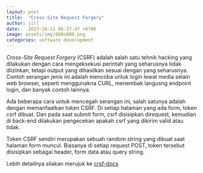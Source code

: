 ```yaml
---
layout: post
title:  "Cross-Site Request Forgery"
author: jill
date:   2023-10-11 08:37:47 +0700
image: assets/img/800x800.png
categories: software development
---
```

*Cross-Site Request Forgery* (CSRF) adalah salah satu tehnik hacking yang dilakukan dengan cara 
mengeksekusi perintah yang seharusnya tidak diizinkan, tetapi output yang dihasilkan sesuai dengan 
yang seharusnya. Contoh serangan jenis ini adalah mencoba untuk login lewat media selain web browser, 
seperti menggunakna CURL, menembak langusng endpoint login, dan banyak contoh lainnya.

Ada beberapa cara untuk mencegah serangan ini, salah satunya adalah dengan memanfaatkan token CSRF. Di 
setiap halaman yang ada form, token csrf dibuat. Dan pada saat submit form, csrf disisipkan direquest, 
kemudian di back-end dilakukan pengecekan apakah csrf yang dikirim valid atau tidak.

Token CSRF sendiri merupakan sebuah random string yang dibuat saat halaman form muncul. Biasanya di setiap 
request POST, token tersebut disisipkan sebagai header, form data atau query string.

Lebih detailnya silakan merujuk ke [crsf-docs]

[crsf-docs]: https://en.wikipedia.org/wiki/Cross-site_request_forgery
